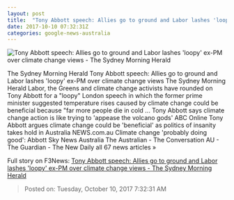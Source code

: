 ```yaml
---
layout: post
title:  "Tony Abbott speech: Allies go to ground and Labor lashes 'loopy' ex-PM over climate change views - The Sydney Morning Herald"
date: 2017-10-10 07:32:31Z
categories: google-news-australia
---
```


![Tony Abbott speech: Allies go to ground and Labor lashes 'loopy' ex-PM over climate change views - The Sydney Morning Herald](http://www.smh.com.au/content/dam/images/g/y/k/t/c/4/image.related.articleLeadwide.620x349.gyxug8.png/1507613893828.jpg)

The Sydney Morning Herald Tony Abbott speech: Allies go to ground and Labor lashes 'loopy' ex-PM over climate change views The Sydney Morning Herald Labor, the Greens and climate change activists have rounded on Tony Abbott for a "loopy" London speech in which the former prime minister suggested temperature rises caused by climate change could be beneficial because "far more people die in cold ... Tony Abbott says climate change action is like trying to 'appease the volcano gods' ABC Online Tony Abbott argues climate change could be 'beneficial' as politics of insanity takes hold in Australia NEWS.com.au Climate change 'probably doing good': Abbott Sky News Australia The Australian - The Conversation AU - The Guardian - The New Daily all 67 news articles »


Full story on F3News: [Tony Abbott speech: Allies go to ground and Labor lashes 'loopy' ex-PM over climate change views - The Sydney Morning Herald](http://www.f3nws.com/n/bBpV4)

> Posted on: Tuesday, October 10, 2017 7:32:31 AM
